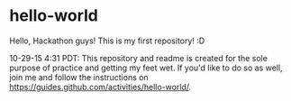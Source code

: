 # hello-world
Hello, Hackathon guys! This is my first repository! :D

10-29-15 4:31 PDT: This repository and readme is created for the sole purpose of practice and getting my feet wet. If you'd like to do so as well, join me and follow the instructions on https://guides.github.com/activities/hello-world/.
